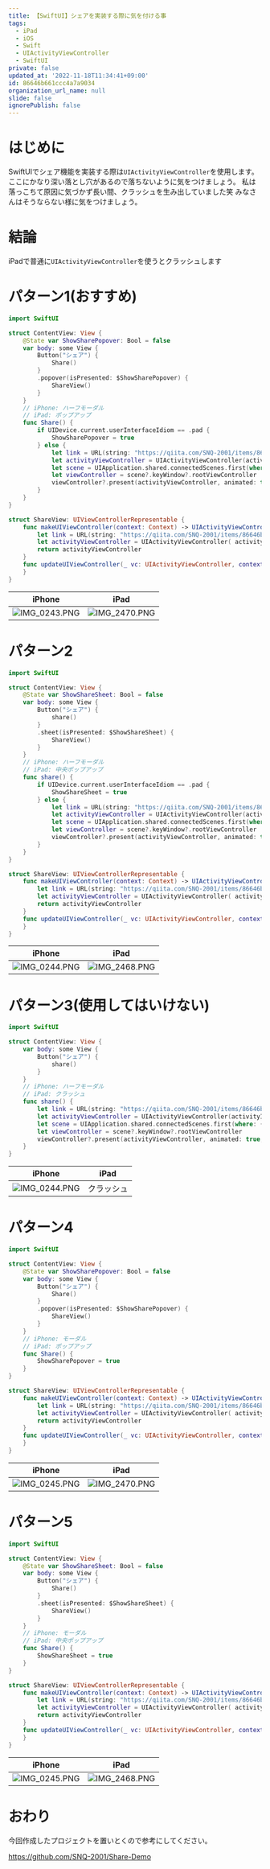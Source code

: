 ```yaml
---
title: 【SwiftUI】シェアを実装する際に気を付ける事
tags:
  - iPad
  - iOS
  - Swift
  - UIActivityViewController
  - SwiftUI
private: false
updated_at: '2022-11-18T11:34:41+09:00'
id: 86646b661ccc4a7a9034
organization_url_name: null
slide: false
ignorePublish: false
---
```

# はじめに
SwiftUIでシェア機能を実装する際は`UIActivityViewController`を使用します。
ここにかなり深い落とし穴があるので落ちないように気をつけましょう。
私は落っこちて原因に気づかず長い間、クラッシュを生み出していました笑
みなさんはそうならない様に気をつけましょう。

# 結論
iPadで普通に`UIActivityViewController`を使うとクラッシュします

# パターン1(おすすめ)
```Swift
import SwiftUI

struct ContentView: View {
    @State var ShowSharePopover: Bool = false
    var body: some View {
        Button("シェア") {
            Share()
        }
        .popover(isPresented: $ShowSharePopover) {
            ShareView()
        }
    }
    // iPhone: ハーフモーダル
    // iPad: ポップアップ
    func Share() {
        if UIDevice.current.userInterfaceIdiom == .pad {
            ShowSharePopover = true
        } else {
            let link = URL(string: "https://qiita.com/SNQ-2001/items/86646b661ccc4a7a9034")!
            let activityViewController = UIActivityViewController(activityItems: [link], applicationActivities: nil)
            let scene = UIApplication.shared.connectedScenes.first(where: { $0.activationState == .foregroundActive }) as? UIWindowScene
            let viewController = scene?.keyWindow?.rootViewController
            viewController?.present(activityViewController, animated: true, completion: nil)
        }
    }
}

struct ShareView: UIViewControllerRepresentable {
    func makeUIViewController(context: Context) -> UIActivityViewController {
        let link = URL(string: "https://qiita.com/SNQ-2001/items/86646b661ccc4a7a9034")!
        let activityViewController = UIActivityViewController( activityItems: [link], applicationActivities: nil)
        return activityViewController
    }
    func updateUIViewController(_ vc: UIActivityViewController, context: Context) {
    }
}
```
|iPhone|iPad|
|-|-|
|![IMG_0243.PNG](https://qiita-image-store.s3.ap-northeast-1.amazonaws.com/0/1745371/3cba2029-61f3-7b73-ecfc-af16bf1ff767.png)|![IMG_2470.PNG](https://qiita-image-store.s3.ap-northeast-1.amazonaws.com/0/1745371/d2985c61-7fb2-6d7d-4fbd-9ab8fe833016.png)|
# パターン2
```Swift
import SwiftUI

struct ContentView: View {
    @State var ShowShareSheet: Bool = false
    var body: some View {
        Button("シェア") {
            share()
        }
        .sheet(isPresented: $ShowShareSheet) {
            ShareView()
        }
    }
    // iPhone: ハーフモーダル
    // iPad: 中央ポップアップ
    func share() {
        if UIDevice.current.userInterfaceIdiom == .pad {
            ShowShareSheet = true
        } else {
            let link = URL(string: "https://qiita.com/SNQ-2001/items/86646b661ccc4a7a9034")!
            let activityViewController = UIActivityViewController(activityItems: [link], applicationActivities: nil)
            let scene = UIApplication.shared.connectedScenes.first(where: { $0.activationState == .foregroundActive }) as? UIWindowScene
            let viewController = scene?.keyWindow?.rootViewController
            viewController?.present(activityViewController, animated: true, completion: nil)
        }
    }
}

struct ShareView: UIViewControllerRepresentable {
    func makeUIViewController(context: Context) -> UIActivityViewController {
        let link = URL(string: "https://qiita.com/SNQ-2001/items/86646b661ccc4a7a9034")!
        let activityViewController = UIActivityViewController( activityItems: [link], applicationActivities: nil)
        return activityViewController
    }
    func updateUIViewController(_ vc: UIActivityViewController, context: Context) {
    }
}
```
|iPhone|iPad|
|-|-|
|![IMG_0244.PNG](https://qiita-image-store.s3.ap-northeast-1.amazonaws.com/0/1745371/6de9da82-bd7a-50ee-75db-9c822f54aff7.png)|![IMG_2468.PNG](https://qiita-image-store.s3.ap-northeast-1.amazonaws.com/0/1745371/a058e98f-de88-3beb-a3d4-4ea5dc189e70.png)|

# パターン3(使用してはいけない)
```Swift
import SwiftUI

struct ContentView: View {
    var body: some View {
        Button("シェア") {
            share()
        }
    }
    // iPhone: ハーフモーダル
    // iPad: クラッシュ
    func share() {
        let link = URL(string: "https://qiita.com/SNQ-2001/items/86646b661ccc4a7a9034")!
        let activityViewController = UIActivityViewController(activityItems: [link], applicationActivities: nil)
        let scene = UIApplication.shared.connectedScenes.first(where: { $0.activationState == .foregroundActive }) as? UIWindowScene
        let viewController = scene?.keyWindow?.rootViewController
        viewController?.present(activityViewController, animated: true, completion: nil)
    }
}
```
|iPhone|iPad|
|-|-|
|![IMG_0244.PNG](https://qiita-image-store.s3.ap-northeast-1.amazonaws.com/0/1745371/1ac2e66c-5cde-0434-d416-c79ea6be2348.png)|クラッシュ|
# パターン4
```Swift
import SwiftUI

struct ContentView: View {
    @State var ShowSharePopover: Bool = false
    var body: some View {
        Button("シェア") {
            Share()
        }
        .popover(isPresented: $ShowSharePopover) {
            ShareView()
        }
    }
    // iPhone: モーダル
    // iPad: ポップアップ
    func Share() {
        ShowSharePopover = true
    }
}

struct ShareView: UIViewControllerRepresentable {
    func makeUIViewController(context: Context) -> UIActivityViewController {
        let link = URL(string: "https://qiita.com/SNQ-2001/items/86646b661ccc4a7a9034")!
        let activityViewController = UIActivityViewController( activityItems: [link], applicationActivities: nil)
        return activityViewController
    }
    func updateUIViewController(_ vc: UIActivityViewController, context: Context) {
    }
}
```
|iPhone|iPad|
|-|-|
|![IMG_0245.PNG](https://qiita-image-store.s3.ap-northeast-1.amazonaws.com/0/1745371/ee09e31d-be58-f9cd-4158-4191e36175a4.png)|![IMG_2470.PNG](https://qiita-image-store.s3.ap-northeast-1.amazonaws.com/0/1745371/f40c7e3f-1b37-6cab-f59c-dfbe0df800a2.png)|

# パターン5
```Swift
import SwiftUI

struct ContentView: View {
    @State var ShowShareSheet: Bool = false
    var body: some View {
        Button("シェア") {
            Share()
        }
        .sheet(isPresented: $ShowShareSheet) {
            ShareView()
        }
    }
    // iPhone: モーダル
    // iPad: 中央ポップアップ
    func Share() {
        ShowShareSheet = true
    }
}

struct ShareView: UIViewControllerRepresentable {
    func makeUIViewController(context: Context) -> UIActivityViewController {
        let link = URL(string: "https://qiita.com/SNQ-2001/items/86646b661ccc4a7a9034")!
        let activityViewController = UIActivityViewController( activityItems: [link], applicationActivities: nil)
        return activityViewController
    }
    func updateUIViewController(_ vc: UIActivityViewController, context: Context) {
    }
}
```
|iPhone|iPad|
|-|-|
|![IMG_0245.PNG](https://qiita-image-store.s3.ap-northeast-1.amazonaws.com/0/1745371/ee09e31d-be58-f9cd-4158-4191e36175a4.png)|![IMG_2468.PNG](https://qiita-image-store.s3.ap-northeast-1.amazonaws.com/0/1745371/a058e98f-de88-3beb-a3d4-4ea5dc189e70.png)|

# おわり
今回作成したプロジェクトを置いとくので参考にしてください。

https://github.com/SNQ-2001/Share-Demo
